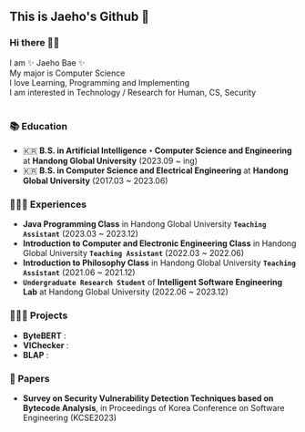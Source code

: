 <!--
**baejaeho18/baejaeho18** is a ✨ _special_ ✨ repository because its `README.md` (this file) appears on your GitHub profile.

Here are some ideas to get you started:

- 🔭 I’m currently working on ...
- 🌱 I’m currently learning ...
- 👯 I’m looking to collaborate on ...
- 🤔 I’m looking for help with ...
- 💬 Ask me about ...
- 📫 How to reach me: ...
- 😄 Pronouns: ...
- ⚡ Fun fact: ...
-->

## This is Jaeho's Github 🌱

### Hi there 👋🏻

I am ✨ Jaeho Bae ✨ <br>
My major is Computer Science <br>
I love Learning, Programming and Implementing <br>
I am interested in Technology / Research for Human, CS, Security <br>
<br>

### 📚 Education
- 🇰🇷 **B.S. in Artificial Intelligence・Computer Science and Engineering** at **Handong Global University** (2023.09 ~ ing) <br>
- 🇰🇷 **B.S. in Computer Science and Electrical Engineering** at **Handong Global University** (2017.03 ~ 2023.06) <br>


### 🙋🏻‍♀️ Experiences
- **Java Programming Class** in Handong Global University **`Teaching Assistant`** (2023.03 ~ 2023.12) <br>
- **Introduction to Computer and Electronic Engineering Class** in Handong Global University **`Teaching Assistant`** (2022.03 ~ 2022.06) <br>
- **Introduction to Philosophy Class** in Handong Global University **`Teaching Assistant`** (2021.06 ~ 2021.12) <br>
- **`Undergraduate Research Student`** of **Intelligent Software Engineering Lab** at Handong Global University (2022.06 ~ 2023.12) <br>


### 👩🏻‍💻 Projects
<!--
- 🔎 **jChecker 2.0**: Intelligent Tutoring System for Java Programming [[Page](http://isel.lifove.net/jchecker2.0)] <br>
- 🌦️ **YIJUEUN**: Mobile application that lets you share your diary with your loved ones [[GitHub](https://github.com/seojueunn/YIJUEUN.git)] <br>
- 💯 **jChecker** (system maintenance & analysis): OOP-based Java program scoring service through static analysis [[Page](http://isel.lifove.net/jchecker)] <br>
-->
- **ByteBERT** : <br>
- **VIChecker** : <br>
- **BLAP** : <br>

### 📑 Papers
- **Survey on Security Vulnerability Detection Techniques based on Bytecode Analysis**, in Proceedings of Korea Conference on Software Engineering (KCSE2023) <br>

<!--
### 🏆 Awards
- **2023-TOPCIT 상반기 정기평가 장려상** at Handong Global University
- **2023 캡스톤 페스티벌 ‘캡스톤2’ 부문 우수상** at Handong Global University
- **KCSE2023 학부생부문 우수상** at Korea Conference on Software Engineering
-->
